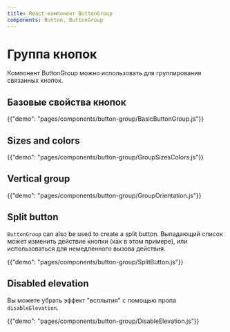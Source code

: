 ```yaml
---
title: React-компонент ButtonGroup
components: Button, ButtonGroup
---
```


# Группа кнопок

<p class="description">Компонент ButtonGroup можно использовать для группирования связанных кнопок.</p>

## Базовые свойства кнопок

{{"demo": "pages/components/button-group/BasicButtonGroup.js"}}

## Sizes and colors

{{"demo": "pages/components/button-group/GroupSizesColors.js"}}

## Vertical group

{{"demo": "pages/components/button-group/GroupOrientation.js"}}

## Split button

`ButtonGroup` can also be used to create a split button. Выпадающий список может изменить действие кнопки (как в этом примере), или использоваться для немедленного вызова действия.

{{"demo": "pages/components/button-group/SplitButton.js"}}

## Disabled elevation

Вы можете убрать эффект "всплытия" с помощью пропа `disableElevation`.

{{"demo": "pages/components/button-group/DisableElevation.js"}}
